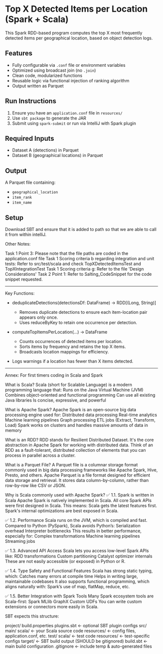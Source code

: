 # Top X Detected Items per Location (Spark + Scala)

This Spark RDD-based program computes the top X most frequently detected items per geographical location, based on object detection logs.

## Features
- Fully configurable via `.conf` file or environment variables
- Optimized using broadcast join (no `.join`)
- Clean code, modularized functions
- Reusable logic via functional injection of ranking algorithm
- Output written as Parquet

## Run Instructions
1. Ensure you have an `application.conf` file in `resources/`
2. Use `sbt package` to generate the JAR
3. Submit using `spark-submit` or run via IntelliJ with Spark plugin

## Required Inputs
- Dataset A (detections) in Parquet
- Dataset B (geographical locations) in Parquet

## Output
A Parquet file containing:
- `geographical_location`
- `item_rank`
- `item_name`

## Setup
Download SBT and ensure that it is added to path so that we are able to call it from within intelliJ.


Other Notes: 

Task 1 Point 3: Please note that the file paths are coded in the application.conf file 
Task 1 Scoring criteria b regarding integration and unit tests: Refer to src/test/scala and check TopXDetectedItemsTest and TopXIntegrationTest
Task 1 Scoring criteria g: Refer to the file 'Design Considerations'
Task 2 Point 1: Refer to Salting_CodeSnippet for the code snippet requested. 

---------------------

Key Functions:

- deduplicateDetections(detectionsDf: DataFrame) -> RDD[(Long, String)]
  - Removes duplicate detections to ensure each item-location pair appears only once.
  - Uses reduceByKey to retain one occurrence per detection.

- computeTopItemsPerLocation(...) -> DataFrame
  - Counts occurrences of detected items per location.
  - Sorts items by frequency and retains the top X items.
  - Broadcasts location mappings for efficiency.

- Logs warnings if a location has fewer than X items detected.

-----------------------

Annex: For first timers coding in Scala and Spark 

What is Scala?
Scala (short for Scalable Language) is a modern programming language that:
Runs on the Java Virtual Machine (JVM)
Combines object-oriented and functional programming
Can use all existing Java libraries
Is concise, expressive, and powerful

What is Apache Spark?
Apache Spark is an open-source big data processing engine used for:
Distributed data processing
Real-time analytics
Machine learning pipelines
Graph processing
ETL jobs (Extract, Transform, Load)
Spark works on clusters and handles massive amounts of data in memory

What is an RDD?
RDD stands for Resilient Distributed Dataset. It's the core abstraction in Apache Spark for working with distributed data.
Think of an RDD as a fault-tolerant, distributed collection of elements that you can process in parallel across a cluster.

What is a Parquet File?
A Parquet file is a columnar storage format commonly used in big data processing frameworks like Apache Spark, Hive, Presto, and others.
Apache Parquet is a file format designed for efficient data storage and retrieval. It stores data column-by-column, rather than row-by-row like CSV or JSON.

Why is Scala commonly used with Apache Spark?
✅ 1.1. Spark is written in Scala
Apache Spark is natively implemented in Scala.
All core Spark APIs were first designed in Scala.
This means:
Scala gets the latest features first.
Spark's internal optimizations are best exposed in Scala.

✅ 1.2. Performance
Scala runs on the JVM, which is compiled and fast.
Compared to Python (PySpark), Scala avoids Python’s:
Serialization overhead
Interpreter bottlenecks
This results in better performance, especially for:
Complex transformations
Machine learning pipelines
Streaming jobs

✅ 1.3. Advanced API Access
Scala lets you access low-level Spark APIs like:
RDD transformations
Custom partitioning
Catalyst optimizer internals
These are not easily accessible (or exposed) in Python or R.

✅ 1.4. Type Safety and Functional Features
Scala has strong static typing, which:
Catches many errors at compile time
Helps in writing large, maintainable codebases
It also supports functional programming, which aligns naturally with:
Spark’s use of map, flatMap, reduce, etc.

✅ 1.5. Better Integration with Spark Tools
Many Spark ecosystem tools are Scala-first:
Spark MLlib
GraphX
Custom UDFs
You can write custom extensions or connectors more easily in Scala.

SBT expects this structure:

project/
  build.properties
  plugins.sbt       ← optional SBT plugin configs
src/
  main/
    scala/          ← your Scala source code
  resources/      ← config files, application.conf, etc.
  test/
    scala/          ← test code
    resources/      ← test-specific configs
target/             ← SBT build output (SHOULD be gitignored)
build.sbt           ← main build configuration
.gitignore          ← include temp & auto-generated files
